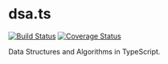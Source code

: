 # dsa.ts

[![Build Status](https://travis-ci.org/gene-int32/dsa.ts.svg?branch=master)](https://travis-ci.org/gene-int32/dsa.ts) [![Coverage Status](https://coveralls.io/repos/github/gene-int32/dsa.ts/badge.svg?branch=master)](https://coveralls.io/github/gene-int32/dsa.ts?branch=master)

Data Structures and Algorithms in TypeScript.
